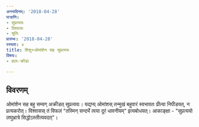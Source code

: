 ```yaml
---
अन्त्यदिनम्: '2018-04-28'
पात्राणि:
- सुप्रत्ययः
- विश्वासः
- श्रुतिः
प्रारम्भः: '2018-04-28'
रस्यता: ४
title: शिशु+ओमांशेन सह सुप्रत्ययः
विषयः:
- बाल-क्रीडा

---
```


## विवरणम्
ओमांशेन सह बहु सम्यग् अक्रीडत् सुप्रत्ययः। यद्यप्य् ओमांशस् तन्मुखं बहुवारं स्वभावतः प्रीत्या निपीडयत्, न प्रत्यकरोत्। विश्वासस् तं विफलं‌ "तस्मिन् सन्दर्भे त्वया दूरं धावनीयम्" इत्यबोधयत्। आकाङ्क्षा - "सुप्रत्ययो लघुभ्रात्रे सिद्धोऽस्तीत्यवदत्"।

